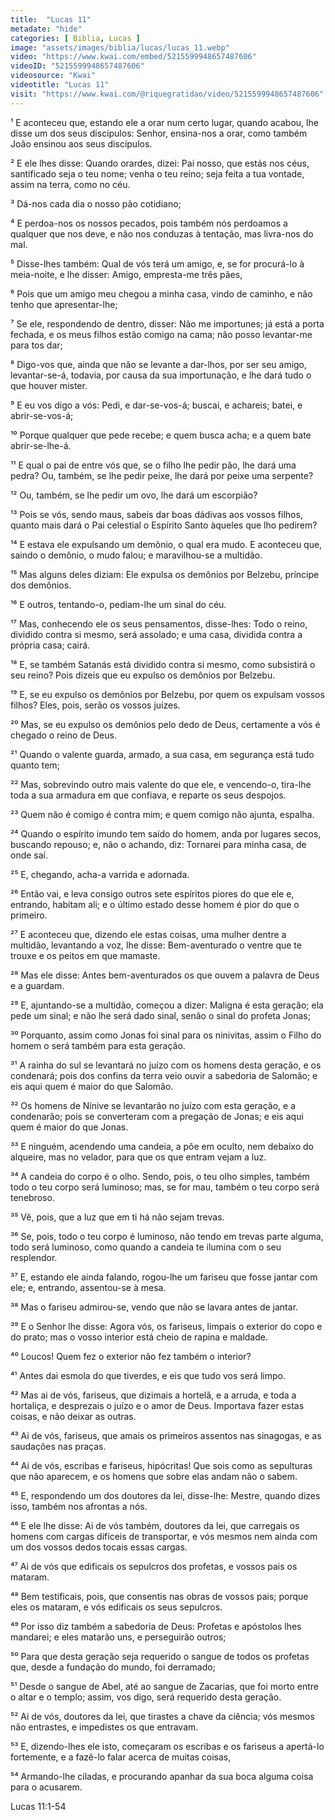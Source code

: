 ```yaml
---
title:  "Lucas 11"
metadate: "hide"
categories: [ Biblia, Lucas ]
image: "assets/images/biblia/lucas/lucas_11.webp"
video: "https://www.kwai.com/embed/5215599948657487606"
videoID: "5215599948657487606"
videosource: "Kwai"
videotitle: "Lucas 11"
visit: "https://www.kwai.com/@riquegratidao/video/5215599948657487606"
---
```



¹ E aconteceu que, estando ele a orar num certo lugar, quando acabou, lhe disse um dos seus discípulos: Senhor, ensina-nos a orar, como também João ensinou aos seus discípulos.

² E ele lhes disse: Quando orardes, dizei: Pai nosso, que estás nos céus, santificado seja o teu nome; venha o teu reino; seja feita a tua vontade, assim na terra, como no céu.

³ Dá-nos cada dia o nosso pão cotidiano;

⁴ E perdoa-nos os nossos pecados, pois também nós perdoamos a qualquer que nos deve, e não nos conduzas à tentação, mas livra-nos do mal.

⁵ Disse-lhes também: Qual de vós terá um amigo, e, se for procurá-lo à meia-noite, e lhe disser: Amigo, empresta-me três pães,

⁶ Pois que um amigo meu chegou a minha casa, vindo de caminho, e não tenho que apresentar-lhe;

⁷ Se ele, respondendo de dentro, disser: Não me importunes; já está a porta fechada, e os meus filhos estão comigo na cama; não posso levantar-me para tos dar;

⁸ Digo-vos que, ainda que não se levante a dar-lhos, por ser seu amigo, levantar-se-á, todavia, por causa da sua importunação, e lhe dará tudo o que houver mister.

⁹ E eu vos digo a vós: Pedi, e dar-se-vos-á; buscai, e achareis; batei, e abrir-se-vos-á;

¹⁰ Porque qualquer que pede recebe; e quem busca acha; e a quem bate abrir-se-lhe-á.

¹¹ E qual o pai de entre vós que, se o filho lhe pedir pão, lhe dará uma pedra? Ou, também, se lhe pedir peixe, lhe dará por peixe uma serpente?

¹² Ou, também, se lhe pedir um ovo, lhe dará um escorpião?

¹³ Pois se vós, sendo maus, sabeis dar boas dádivas aos vossos filhos, quanto mais dará o Pai celestial o Espírito Santo àqueles que lho pedirem?

¹⁴ E estava ele expulsando um demônio, o qual era mudo. E aconteceu que, saindo o demônio, o mudo falou; e maravilhou-se a multidão.

¹⁵ Mas alguns deles diziam: Ele expulsa os demônios por Belzebu, príncipe dos demônios.

¹⁶ E outros, tentando-o, pediam-lhe um sinal do céu.

¹⁷ Mas, conhecendo ele os seus pensamentos, disse-lhes: Todo o reino, dividido contra si mesmo, será assolado; e uma casa, dividida contra a própria casa; cairá.

¹⁸ E, se também Satanás está dividido contra si mesmo, como subsistirá o seu reino? Pois dizeis que eu expulso os demônios por Belzebu.

¹⁹ E, se eu expulso os demônios por Belzebu, por quem os expulsam vossos filhos? Eles, pois, serão os vossos juízes.

²⁰ Mas, se eu expulso os demônios pelo dedo de Deus, certamente a vós é chegado o reino de Deus.

²¹ Quando o valente guarda, armado, a sua casa, em segurança está tudo quanto tem;

²² Mas, sobrevindo outro mais valente do que ele, e vencendo-o, tira-lhe toda a sua armadura em que confiava, e reparte os seus despojos.

²³ Quem não é comigo é contra mim; e quem comigo não ajunta, espalha.

²⁴ Quando o espírito imundo tem saído do homem, anda por lugares secos, buscando repouso; e, não o achando, diz: Tornarei para minha casa, de onde saí.

²⁵ E, chegando, acha-a varrida e adornada.

²⁶ Então vai, e leva consigo outros sete espíritos piores do que ele e, entrando, habitam ali; e o último estado desse homem é pior do que o primeiro.

²⁷ E aconteceu que, dizendo ele estas coisas, uma mulher dentre a multidão, levantando a voz, lhe disse: Bem-aventurado o ventre que te trouxe e os peitos em que mamaste.

²⁸ Mas ele disse: Antes bem-aventurados os que ouvem a palavra de Deus e a guardam.

²⁹ E, ajuntando-se a multidão, começou a dizer: Maligna é esta geração; ela pede um sinal; e não lhe será dado sinal, senão o sinal do profeta Jonas;

³⁰ Porquanto, assim como Jonas foi sinal para os ninivitas, assim o Filho do homem o será também para esta geração.

³¹ A rainha do sul se levantará no juízo com os homens desta geração, e os condenará; pois dos confins da terra veio ouvir a sabedoria de Salomão; e eis aqui quem é maior do que Salomão.

³² Os homens de Nínive se levantarão no juízo com esta geração, e a condenarão; pois se converteram com a pregação de Jonas; e eis aqui quem é maior do que Jonas.

³³ E ninguém, acendendo uma candeia, a põe em oculto, nem debaixo do alqueire, mas no velador, para que os que entram vejam a luz.

³⁴ A candeia do corpo é o olho. Sendo, pois, o teu olho simples, também todo o teu corpo será luminoso; mas, se for mau, também o teu corpo será tenebroso.

³⁵ Vê, pois, que a luz que em ti há não sejam trevas.

³⁶ Se, pois, todo o teu corpo é luminoso, não tendo em trevas parte alguma, todo será luminoso, como quando a candeia te ilumina com o seu resplendor.

³⁷ E, estando ele ainda falando, rogou-lhe um fariseu que fosse jantar com ele; e, entrando, assentou-se à mesa.

³⁸ Mas o fariseu admirou-se, vendo que não se lavara antes de jantar.

³⁹ E o Senhor lhe disse: Agora vós, os fariseus, limpais o exterior do copo e do prato; mas o vosso interior está cheio de rapina e maldade.

⁴⁰ Loucos! Quem fez o exterior não fez também o interior?

⁴¹ Antes dai esmola do que tiverdes, e eis que tudo vos será limpo.

⁴² Mas ai de vós, fariseus, que dizimais a hortelã, e a arruda, e toda a hortaliça, e desprezais o juízo e o amor de Deus. Importava fazer estas coisas, e não deixar as outras.

⁴³ Ai de vós, fariseus, que amais os primeiros assentos nas sinagogas, e as saudações nas praças.

⁴⁴ Ai de vós, escribas e fariseus, hipócritas! Que sois como as sepulturas que não aparecem, e os homens que sobre elas andam não o sabem.

⁴⁵ E, respondendo um dos doutores da lei, disse-lhe: Mestre, quando dizes isso, também nos afrontas a nós.

⁴⁶ E ele lhe disse: Ai de vós também, doutores da lei, que carregais os homens com cargas difíceis de transportar, e vós mesmos nem ainda com um dos vossos dedos tocais essas cargas.

⁴⁷ Ai de vós que edificais os sepulcros dos profetas, e vossos pais os mataram.

⁴⁸ Bem testificais, pois, que consentis nas obras de vossos pais; porque eles os mataram, e vós edificais os seus sepulcros.

⁴⁹ Por isso diz também a sabedoria de Deus: Profetas e apóstolos lhes mandarei; e eles matarão uns, e perseguirão outros;

⁵⁰ Para que desta geração seja requerido o sangue de todos os profetas que, desde a fundação do mundo, foi derramado;

⁵¹ Desde o sangue de Abel, até ao sangue de Zacarias, que foi morto entre o altar e o templo; assim, vos digo, será requerido desta geração.

⁵² Ai de vós, doutores da lei, que tirastes a chave da ciência; vós mesmos não entrastes, e impedistes os que entravam.

⁵³ E, dizendo-lhes ele isto, começaram os escribas e os fariseus a apertá-lo fortemente, e a fazê-lo falar acerca de muitas coisas,

⁵⁴ Armando-lhe ciladas, e procurando apanhar da sua boca alguma coisa para o acusarem. 



Lucas 11:1-54